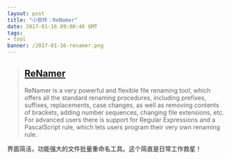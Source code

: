 ```yaml
---
layout: post
title: "小软件：ReNamer"
date: 2017-01-16 09:00:46 GMT
tags:
- tool
banner: /2017-01-16-renamer.png
---
```


> ## [ReNamer](http://www.den4b.com/products/renamer)
> ReNamer is a very powerful and flexible file renaming tool, which offers all the standard renaming procedures, including prefixes, suffixes, replacements, case changes, as well as removing contents of brackets, adding number sequences, changing file extensions, etc. For advanced users there is support for Regular Expressions and a PascalScript rule, which lets users program their very own renaming rule.

界面简洁，功能强大的文件批量重命名工具。这个简直是日常工作救星！
